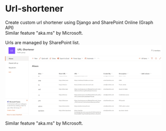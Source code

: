 # Url-shortener
Create custom url shortener using Django and SharePoint Online (Graph API)   
Similar feature "aka.ms" by Microsoft.   

Urls are managed by SharePoint list.   
![SPO](/res/spo.png)   

Similar feature "aka.ms" by Microsoft.   